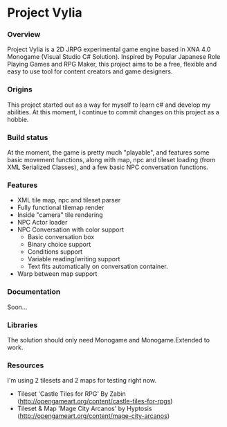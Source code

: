 # Project Vylia

### Overview

Project Vylia is a 2D JRPG experimental game engine based in XNA 4.0 Monogame (Visual Studio C# Solution). 
Inspired by Popular Japanese Role Playing Games and RPG Maker, this project aims 
to be a free, flexible and easy to use tool for content creators and game designers.

### Origins

This project started out as a way for myself to learn c# and develop my abilities. 
At this moment, I continue to commit changes on this project as a hobbie.

### Build status

At the moment, the game is pretty much "playable", and features some basic movement functions, along with map, npc and tileset loading (from XML Serialized Classes), and a few basic NPC conversation functions.

### Features

- XML tile map, npc and tileset parser
- Fully functional tilemap render
- Inside "camera" tile rendering
- NPC Actor loader
- NPC Conversation with color support
  * Basic conversation box
  * Binary choice support
  * Conditions support
  * Variable reading/writing support
  * Text fits automatically on conversation container.
- Warp between map support
  
### Documentation

Soon... 

### Libraries

The solution should only need Monogame and Monogame.Extended to work.

### Resources

I'm using 2 tilesets and 2 maps for testing right now.
- Tileset 'Castle Tiles for RPG' By Zabin (http://opengameart.org/content/castle-tiles-for-rpgs)
- Tileset & Map 'Mage City Arcanos' by Hyptosis (http://opengameart.org/content/mage-city-arcanos)
